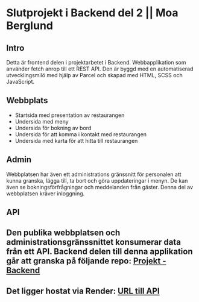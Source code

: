 # Slutprojekt i Backend del 2 || Moa Berglund

## Intro
Detta är frontend delen i projektarbetet i Backend. Webbapplikation som använder fetch anrop till ett REST API. Den är byggd med en automatiserad utvecklingsmilö med hjälp av Parcel och skapad med HTML, SCSS och JavaScript.

## Webbplats

* Startsida med presentation av restaurangen
* Undersida med meny
* Undersida för bokning av bord
* Undersida för att komma i kontakt med restaurangen
* Undersida med karta för att hitta till restaurangen

## Admin

Webbplatsen har även ett administrations gränssnitt för personalen att kunna granska, lägga till, ta bort och göra uppdateringar i menyn. De kan även se bokningsförfrågningar och meddelanden från gäster. Denna del av webbplatsen kräver inloggning.

## API

Den publika webbplatsen och administrationsgränssnittet konsumerar data från ett API.
Backend delen till denna applikation går att granska på följande repo:
[Projekt - Backend](https://github.com/moaberglund/B-PROJECT)
---
Det ligger hostat via Render:
[URL till API](https://b-project.onrender.com/api/)
---